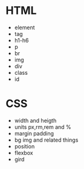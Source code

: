 # HTML

- element
- tag
- h1-h6
- p
- br
- img
- div
- class
- id

# CSS

- width and heigth
- units px,rm,rem and %
- margin padding
- bg img and related things
- position
- flexbox
- gird
